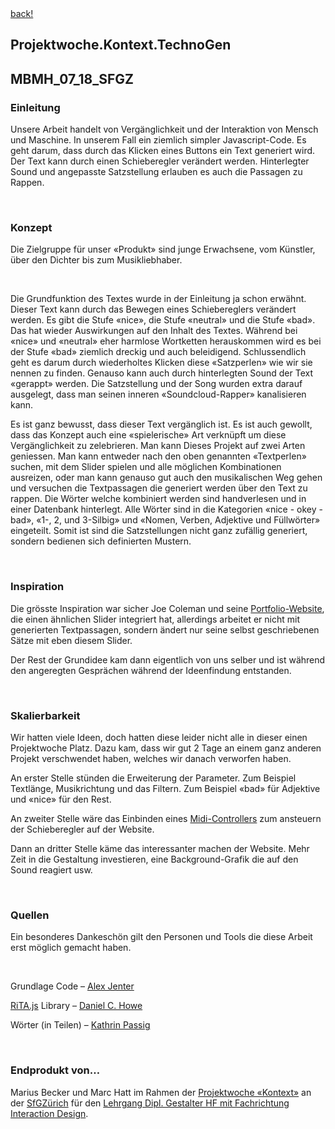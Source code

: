 <html>
<head>
    <meta charset="utf-8">
    <meta name="viewport" content="width=device-width, initial-scale=1">
    <link rel="stylesheet" type="text/css" href="./styles/styles.css" media="screen" />
    <link rel="stylesheet" type="text/css" href="./bulma/css/bulma.css" media="screen" />
    <link rel="stylesheet" type="text/css" href="./bulma-slider/dist/css/bulma-slider.min.css" media="screen" />
</head>
<body class="has-background-white-ter">
    <div class="navbar-menu">
        <div class="navbar-start">
        </div>
        <div class="navbar-end">
            <a id="link" href="./index.html">back!</a>
        </div>
    </div>
    <section class="section">
        <div class="container-documentation">
                <h1>Projektwoche.Kontext.TechnoGen</h1>
                <h2>MBMH_07_18_SFGZ</h2>
                <h3>Einleitung</h3>
                <p>Unsere Arbeit handelt von Vergänglichkeit  und der Interaktion von Mensch und Maschine. In unserem Fall ein ziemlich simpler Javascript-Code.  Es geht darum, dass durch das Klicken eines Buttons ein Text generiert wird.  Der Text kann durch einen Schieberegler verändert werden. Hinterlegter Sound und angepasste Satzstellung erlauben es auch die Passagen zu Rappen.</p>
                <br>
                <h3>Konzept</h3>
                <p>Die Zielgruppe für unser «Produkt» sind junge Erwachsene, vom Künstler, über den Dichter bis zum Musikliebhaber.</p>
                <br>
                <p>Die Grundfunktion des Textes wurde in der Einleitung ja schon erwähnt. Dieser Text kann durch das Bewegen eines Schiebereglers verändert werden. Es gibt die Stufe «nice», die Stufe «neutral» und die Stufe «bad». Das hat wieder Auswirkungen auf den Inhalt des Textes. Während bei «nice» und «neutral» eher harmlose Wortketten herauskommen wird es bei der Stufe «bad» ziemlich dreckig und auch beleidigend. Schlussendlich geht es darum durch wiederholtes Klicken diese «Satzperlen» wie wir sie nennen zu finden. Genauso kann auch durch hinterlegten Sound der Text «gerappt» werden.  Die Satzstellung und der Song wurden extra darauf ausgelegt, dass man seinen inneren «Soundcloud-Rapper» kanalisieren kann.</p>
                <p>Es ist ganz bewusst, dass dieser Text vergänglich ist. Es ist auch gewollt, dass das Konzept auch eine «spielerische» Art verknüpft um diese Vergänglichkeit zu zelebrieren. Man kann Dieses Projekt auf zwei Arten geniessen. Man kann entweder nach den oben genannten «Textperlen» suchen, mit dem Slider spielen und alle möglichen Kombinationen ausreizen, oder man kann genauso gut auch den musikalischen Weg gehen und versuchen die Textpassagen die generiert werden über den Text zu rappen. Die Wörter welche kombiniert werden sind handverlesen und in einer Datenbank hinterlegt. Alle Wörter sind in die Kategorien «nice - okey - bad», «1-, 2, und 3-Silbig» und «Nomen, Verben, Adjektive und Füllwörter» eingeteilt. Somit ist sind die Satzstellungen nicht ganz zufällig generiert, sondern bedienen sich definierten Mustern.</p>
                <br>
                <h3>Inspiration</h3>
                <p>Die grösste Inspiration war sicher Joe Coleman und seine <a id="link" href="https://getcoleman.com/">Portfolio-Website</a>, die einen ähnlichen Slider integriert hat, allerdings arbeitet er nicht mit generierten Textpassagen, sondern ändert nur seine selbst geschriebenen Sätze mit eben diesem Slider.</p>
                <p>Der Rest der Grundidee kam dann eigentlich von uns selber und ist während den angeregten Gesprächen während der Ideenfindung entstanden.</p>
                <br>
                <h3>Skalierbarkeit</h3>
                <p>Wir hatten viele Ideen, doch hatten diese leider nicht alle in dieser einen Projektwoche Platz. Dazu kam, dass wir gut 2 Tage an einem ganz anderen Projekt verschwendet haben, welches wir danach verworfen haben.</p>
                <p>An erster Stelle stünden die Erweiterung der Parameter. Zum Beispiel Textlänge, Musikrichtung und das Filtern. Zum Beispiel «bad» für Adjektive und «nice» für den Rest.</p>
                <p>An zweiter Stelle wäre das Einbinden eines <a id="link" href="https://en.wikipedia.org/wiki/MIDI_controller">Midi-Controllers</a> zum ansteuern der Schieberegler auf der Website.</p>
                <p>Dann an dritter Stelle käme das interessanter machen der Website. Mehr Zeit in die Gestaltung investieren, eine Background-Grafik die auf den Sound reagiert usw.</p>
                <br>
                <h3>Quellen</h3>
                <p>Ein besonderes Dankeschön gilt den Personen und Tools die diese Arbeit erst möglich gemacht haben.</p>
                <br>
                <p>Grundlage Code – <a id="link" href="https://alexjenter.github.io/cv/">Alex Jenter</a></p>
                <p><a id="link" href="https://rednoise.org/rita/">RiTA.js</a> Library – <a id="link" href="https://github.com/dhowe">Daniel C. Howe</a></p>
                <p>Wörter (in Teilen) – <a id="link" href="http://kathrin.passig.de/texte.html">Kathrin Passig</a></p>
                <br>
                <h3>Endprodukt von…</h3>
                <p>Marius Becker und Marc Hatt im Rahmen der <a id="link" href="https://github.com/logrinto/IAD2017.projektwoche.kontext">Projektwoche «Kontext»</a> an der <a id="link" href="http://www.sfgz.ch/">SfGZürich</a> für den <a id="link" href="http://sfgz.ch/angebot/weiterbildung/hf-gestaltung-und-kunst/IAD.html">Lehrgang Dipl. Gestalter HF mit Fachrichtung Interaction Design</a>.</p>
        </div>
    </section>
</body>
</html>

